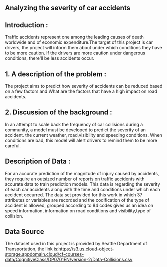 


## Analyzing the severity of car accidents
## Introduction : 
Traffic accidents represent one among the leading causes of death worldwide and of economic expenditure.The target of this project is car drivers, the project will inform them about under which conditions they have to be more caution. If the drivers are more caution under dangerous conditions, there'll be less accidents occur.
## 1. A description of the problem :
The project aims to predict how severity of accidents can be reduced based on a few factors and What are the factors that have a high impact on road accidents.
## 2. Discussion of the background :
In an attempt to scale back the frequency of car collisions during a community, a model must be developed to predict the severity of an accident.
the current weather, road,visibility and speeding conditions. When conditions are bad, this model will alert drivers to remind them to be more careful.


## Description of Data :
For an accurate prediction of the magnitude of injury caused by accidents, they require an outsized number of reports on traffic accidents with accurate data to train prediction models.
This data is regarding the severity of each car accidents along with the time and conditions under which each accident occurred.
The data set provided for this work in which 37 attributes or variables are recorded and the codification of the type of accident is allowed, grouped according to 84 codes gives us an idea on speed information, information on road conditions and visibility,type of collision.


## Data Source
The dataset used in this project is provided by Seattle Department of Transportation, the link is:https://s3.us.cloud-object-storage.appdomain.cloud/cf-courses-data/CognitiveClass/DP0701EN/version-2/Data-Collisions.csv

